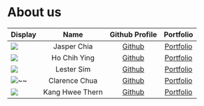 # About us

| Display                                             |      Name       |               Github Profile                |             Portfolio             |
|-----------------------------------------------------|:---------------:|:-------------------------------------------:|:---------------------------------:|
| ![](https://via.placeholder.com/100.png?text=Photo) |   Jasper Chia   |  [Github](https://github.com/quitejasper)   | [Portfolio](docs/team/johndoe.md) |
| ![](https://via.placeholder.com/100.png?text=Photo) |  Ho Chih Ying   |   [Github](https://github.com/chihyingho)   | [Portfolio](docs/team/johndoe.md) |
| ![](https://via.placeholder.com/100.png?text=Photo) |   Lester Sim    |  [Github](https://github.com/lestersimjj)   | [Portfolio](docs/team/johndoe.md) |
| ![~~](https://via.placeholder.com/100.png?text=Photo) |  Clarence Chua  | [Github](https://github.com/cheshire-doge)  | [Portfolio](docs/team/johndoe.md) |
| ![](https://via.placeholder.com/100.png?text=Photo) | Kang Hwee Thern | [Github](https://github.com/IncompetentDev) | [Portfolio](docs/team/johndoe.md) |

